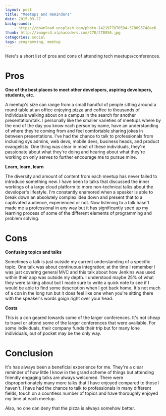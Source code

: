 ```yaml
---
layout: post
title: "Meetups and Reminders"
date: 2015-03-27
backgrounds:
    - https://download.unsplash.com/photo-1421977870504-378093748ae6
thumb: http://images4.alphacoders.com/278/278856.jpg
categories: social
tags: programming, meetup
---
```


Here's a short list of pros and cons of attending tech meetups/conferences.

# Pros
**One of the best places to meet other developers, aspiring developers, students, etc.**

A meetup's size can range from a small handful of people sitting around a round table at an office enjoying pizza
and coffee to thousands of individuals walking about on a campus in the search for another presentation/talk. I personally
like the smaller varieties of meetups where by the end of the day you know each person by name, have an understanding of
where they're coming from and feel comfortable sharing jokes in between presentations. I've had the chance to talk to
professionals from including sys admins, web devs, mobile devs, business heads, and product evangelists. One thing was
clear in most of these individuals, they're passionate about what they're doing and hearing about what they're working on
only serves to further encourage me to pursue mine.

**Learn, learn, learn**

The diversity and amount of content from each meetup has never failed to introduce something new. I have been to talks
that discussed the inner workings of a large cloud platform to more non-technical talks about the developer's lifestyle.
I'm constantly enamored when a speaker is able to break down an absolutely complex idea down and present that to a captivated
audience, experienced or not. Now listening to a talk hasn't made me a professional in any way but it has
significantly sped up my learning process of some of the different elements of programming and problem solving.

# Cons
**Confusing topics and talks**

Sometimes a talk is just outside my current understanding of a specific topic. One talk was about continuous integration;
at the time I remember I was just covering general MVC and this talk about how Jenkins was used within their app was
outside my depth. I understood maybe 25% of what they were talking about but I made sure to write a quick note to see
if I would be able to find some description when I got back home. It's not much of a con in the long run but it does feel
like one when you're sitting there with the speaker's words goign right over your head.

**Costs**

This is a con geared towards some of the larger conferences. It's not cheap to travel or attend some of the larger
conferences that were available. For some individuals, their company funds their trip but for many lone individuals,
out of pocket may be the only way.

# Conclusion

It's has always been a beneficial experience for me. They're a clear reminder of how little I know in the grand scheme of things
but attending friendly engaging talks are always welcomed. There were disproportionately many more talks that I have enjoyed
compared to those I haven't. I have had the chance to talk to professionals in many different fields, touch on a countless
number of topics and have thoroughly enjoyed my time at each meetup.

Also, no one can deny that the pizza is always somehow better.